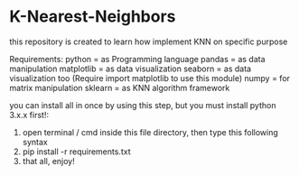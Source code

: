 # K-Nearest-Neighbors
this repository is created to learn how implement KNN on specific purpose

Requirements:
python      = as Programming language
pandas      = as data manipulation
matplotlib  = as data visualization
seaborn     = as data visualization too (Require import matplotlib to use this module)
numpy       = for matrix manipulation
sklearn     = as KNN algorithm framework

you can install all in once by using this step, but you must install python 3.x.x first!:

1. open terminal / cmd inside this file directory, then type this following syntax
2. pip install -r requirements.txt
3. that all, enjoy!